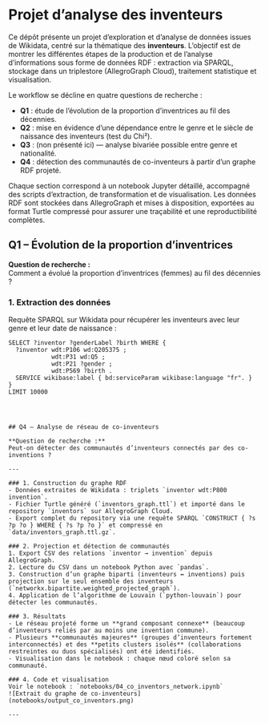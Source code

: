# Projet d’analyse des inventeurs

Ce dépôt présente un projet d’exploration et d’analyse de données issues de Wikidata, centré sur la thématique des **inventeurs**. L’objectif est de montrer les différentes étapes de la production et de l’analyse d’informations sous forme de données RDF : extraction via SPARQL, stockage dans un triplestore (AllegroGraph Cloud), traitement statistique et visualisation.

Le workflow se décline en quatre questions de recherche :
- **Q1** : étude de l’évolution de la proportion d’inventrices au fil des décennies.  
- **Q2** : mise en évidence d’une dépendance entre le genre et le siècle de naissance des inventeurs (test du Chi²).  
- **Q3** : (non présenté ici) — analyse bivariée possible entre genre et nationalité.  
- **Q4** : détection des communautés de co-inventeurs à partir d’un graphe RDF projeté.

Chaque section correspond à un notebook Jupyter détaillé, accompagné des scripts d’extraction, de transformation et de visualisation. Les données RDF sont stockées dans AllegroGraph et mises à disposition, exportées au format Turtle compressé pour assurer une traçabilité et une reproductibilité complètes.  

## Q1 – Évolution de la proportion d’inventrices

**Question de recherche :**  
Comment a évolué la proportion d’inventrices (femmes) au fil des décennies ?

### 1. Extraction des données  
Requête SPARQL sur Wikidata pour récupérer les inventeurs avec leur genre et leur date de naissance :  
```sparql
SELECT ?inventor ?genderLabel ?birth WHERE {
  ?inventor wdt:P106 wd:Q205375 ;
            wdt:P31 wd:Q5 ;
            wdt:P21 ?gender ;
            wdt:P569 ?birth .
  SERVICE wikibase:label { bd:serviceParam wikibase:language "fr". }
}
LIMIT 10000




## Q4 – Analyse de réseau de co-inventeurs

**Question de recherche :**  
Peut-on détecter des communautés d’inventeurs connectés par des co-inventions ?

---

### 1. Construction du graphe RDF  
- Données extraites de Wikidata : triplets `inventor wdt:P800 invention`.  
- Fichier Turtle généré (`inventors_graph.ttl`) et importé dans le repository `inventors` sur AllegroGraph Cloud.  
- Export complet du repository via une requête SPARQL `CONSTRUCT { ?s ?p ?o } WHERE { ?s ?p ?o }` et compressé en `data/inventors_graph.ttl.gz`.

### 2. Projection et détection de communautés  
1. Export CSV des relations `inventor → invention` depuis AllegroGraph.  
2. Lecture du CSV dans un notebook Python avec `pandas`.  
3. Construction d’un graphe biparti (inventeurs ↔ inventions) puis projection sur le seul ensemble des inventeurs (`networkx.bipartite.weighted_projected_graph`).  
4. Application de l’algorithme de Louvain (`python-louvain`) pour détecter les communautés.

### 3. Résultats  
- Le réseau projeté forme un **grand composant connexe** (beaucoup d’inventeurs reliés par au moins une invention commune).  
- Plusieurs **communautés majeures** (groupes d’inventeurs fortement interconnectés) et des **petits clusters isolés** (collaborations restreintes ou duos spécialisés) ont été identifiés.  
- Visualisation dans le notebook : chaque nœud coloré selon sa communauté.

### 4. Code et visualisation  
Voir le notebook : `notebooks/04_co_inventors_network.ipynb`  
![Extrait du graphe de co-inventeurs](notebooks/output_co_inventors.png)

---
